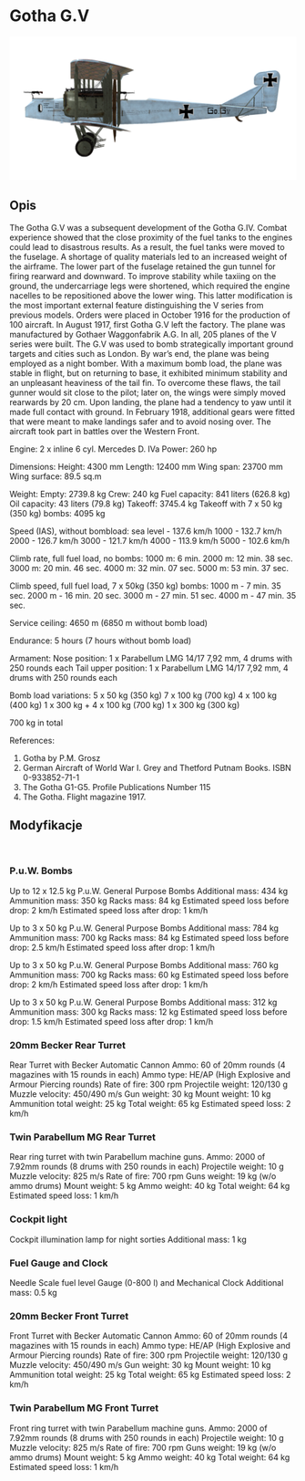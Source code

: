 # Gotha G.V

![gothag5](../images/gothag5.png)

## Opis

The Gotha G.V was a subsequent development of the Gotha G.IV. Combat experience showed that the close proximity of the fuel tanks to the engines could lead to disastrous results. As a result, the fuel tanks were moved to the fuselage. A shortage of quality materials led to an increased weight of the airframe. The lower part of the fuselage retained the gun tunnel for firing rearward and downward. To improve stability while taxiing on the ground, the undercarriage legs were shortened, which required the engine nacelles to be repositioned above the lower wing. This latter modification is the most important external feature distinguishing the V series from previous models. Orders were placed in October 1916 for the production of 100 aircraft. In August 1917, first Gotha G.V left the factory. The plane was manufactured by Gothaer Waggonfabrik A.G. In all, 205 planes of the V series were built.
The G.V was used to bomb strategically important ground targets and cities such as London. By war’s end, the plane was being employed as a night bomber.
With a maximum bomb load, the plane was stable in flight, but on returning to base, it exhibited minimum stability and an unpleasant heaviness of the tail fin. To overcome these flaws, the tail gunner would sit close to the pilot; later on, the wings were simply moved rearwards by 20 cm. Upon landing, the plane had a tendency to yaw until it made full contact with ground. In February 1918, additional gears were fitted that were meant to make landings safer and to avoid nosing over. The aircraft took part in battles over the Western Front.


Engine: 2 x inline 6 cyl. Mercedes D. IVa
Power: 260 hp

Dimensions:
Height: 4300 mm
Length: 12400 mm
Wing span: 23700 mm
Wing surface: 89.5 sq.m

Weight:
Empty: 2739.8 kg 
Crew: 240 kg
Fuel capacity: 841 liters (626.8 kg)
Oil capacity: 43 liters (79.8 kg)
Takeoff: 3745.4 kg
Takeoff with 7 x 50 kg (350 kg) bombs: 4095 kg

Speed (IAS), without bombload:
sea level - 137.6 km/h
1000 - 132.7 km/h
2000 - 126.7 km/h
3000 - 121.7 km/h
4000 - 113.9 km/h
5000 - 102.6 km/h

Climb rate, full fuel load, no bombs:
1000 m: 6 min.
2000 m: 12 min. 38 sec.
3000 m: 20 min. 46 sec.
4000 m: 32 min. 07 sec.
5000 m: 53 min. 37 sec.

Climb speed, full fuel load, 7 x 50kg (350 kg) bombs:
1000 m - 7 min. 35 sec.
2000 m - 16 min. 20 sec.
3000 m - 27 min. 51 sec.
4000 m - 47 min. 35 sec.

Service ceiling: 4650 m (6850 m without bomb load)

Endurance: 5 hours (7 hours without bomb load)

Armament:
Nose position: 1 х Parabellum LMG 14/17 7,92 mm, 4 drums with 250 rounds each
Tail upper position: 1 х Parabellum LMG 14/17 7,92 mm, 4 drums with 250 rounds each

Bomb load variations:
5 x 50 kg (350 kg)
7 x 100 kg (700 kg)
4 x 100 kg (400 kg)
1 x 300 kg + 4 x 100 kg (700 kg)
1 x 300 kg (300 kg)

700 kg in total

References:
1) Gotha by P.M. Grosz
2) German Aircraft of World War I. Grey and Thetford Putnam Books. ISBN  0-933852-71-1
3) The Gotha G1-G5. Profile Publications Number 115
4) The Gotha. Flight magazine 1917.

## Modyfikacje
﻿

### P.u.W. Bombs

Up to 12 x 12.5 kg P.u.W. General Purpose Bombs
Additional mass: 434 kg
Ammunition mass: 350 kg
Racks mass: 84 kg
Estimated speed loss before drop: 2 km/h
Estimated speed loss after drop: 1 km/h

Up to 3 x 50 kg P.u.W. General Purpose Bombs
Additional mass: 784 kg
Ammunition mass: 700 kg
Racks mass: 84 kg
Estimated speed loss before drop: 2.5 km/h
Estimated speed loss after drop: 1 km/h

Up to 3 x 50 kg P.u.W. General Purpose Bombs
Additional mass: 760 kg
Ammunition mass: 700 kg
Racks mass: 60 kg
Estimated speed loss before drop: 2 km/h
Estimated speed loss after drop: 1 km/h

Up to 3 x 50 kg P.u.W. General Purpose Bombs
Additional mass: 312 kg
Ammunition mass: 300 kg
Racks mass: 12 kg
Estimated speed loss before drop: 1.5 km/h
Estimated speed loss after drop: 1 km/h﻿

### 20mm Becker Rear Turret

Rear Turret with Becker Automatic Cannon
Ammo: 60 of 20mm rounds (4 magazines with 15 rounds in each)
Ammo type: HE/AP (High Explosive and Armour Piercing rounds)
Rate of fire: 300 rpm
Projectile weight: 120/130 g
Muzzle velocity: 450/490 m/s
Gun weight: 30 kg
Mount weight: 10 kg
Ammunition total weight: 25 kg
Total weight: 65 kg
Estimated speed loss: 2 km/h﻿

### Twin Parabellum MG Rear Turret

Rear ring turret with twin Parabellum machine guns.
Ammo: 2000 of 7.92mm rounds (8 drums with 250 rounds in each)
Projectile weight: 10 g
Muzzle velocity: 825 m/s
Rate of fire: 700 rpm
Guns weight: 19 kg (w/o ammo drums)
Mount weight: 5 kg
Ammo weight: 40 kg
Total weight: 64 kg
Estimated speed loss: 1 km/h﻿

### Cockpit light

Cockpit illumination lamp for night sorties
Additional mass: 1 kg
﻿

### Fuel Gauge and Clock

Needle Scale fuel level Gauge (0-800 l) and Mechanical Clock
Additional mass: 0.5 kg﻿

### 20mm Becker Front Turret

Front Turret with Becker Automatic Cannon
Ammo: 60 of 20mm rounds (4 magazines with 15 rounds in each)
Ammo type: HE/AP (High Explosive and Armour Piercing rounds)
Rate of fire: 300 rpm
Projectile weight: 120/130 g
Muzzle velocity: 450/490 m/s
Gun weight: 30 kg
Mount weight: 10 kg
Ammunition total weight: 25 kg
Total weight: 65 kg
Estimated speed loss: 2 km/h﻿

### Twin Parabellum MG Front Turret

Front ring turret with twin Parabellum machine guns.
Ammo: 2000 of 7.92mm rounds (8 drums with 250 rounds in each)
Projectile weight: 10 g
Muzzle velocity: 825 m/s
Rate of fire: 700 rpm
Guns weight: 19 kg (w/o ammo drums)
Mount weight: 5 kg
Ammo weight: 40 kg
Total weight: 64 kg
Estimated speed loss: 1 km/h